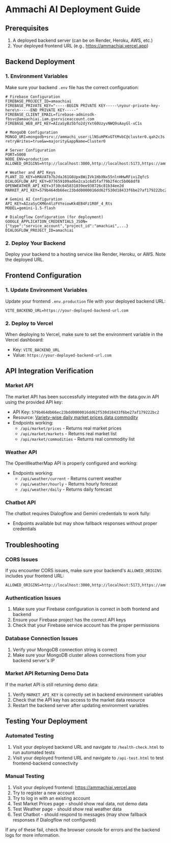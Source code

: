 # Ammachi AI Deployment Guide

## Prerequisites
1. A deployed backend server (can be on Render, Heroku, AWS, etc.)
2. Your deployed frontend URL (e.g., https://ammachiai.vercel.app)

## Backend Deployment

### 1. Environment Variables
Make sure your backend `.env` file has the correct configuration:

```
# Firebase Configuration
FIREBASE_PROJECT_ID=amaachiai
FIREBASE_PRIVATE_KEY="-----BEGIN PRIVATE KEY-----\nyour-private-key-here\n-----END PRIVATE KEY-----"
FIREBASE_CLIENT_EMAIL=firebase-adminsdk-fbsvc@amaachiai.iam.gserviceaccount.com
FIREBASE_WEB_API_KEY=AIzaSyBz5bfo2djYxt60UzyvNWQ9sAayGl-xC1s

# MongoDB Configuration
MONGO_URI=mongodb+srv://ammachi_user:LlNSuHPKvGTtMvbC@cluster0.qah2c3s.mongodb.net/ammachi_ai?retryWrites=true&w=majority&appName=Cluster0

# Server Configuration
PORT=5000
NODE_ENV=production
ALLOWED_ORIGINS=http://localhost:3000,http://localhost:5173,https://ammachiai.vercel.app

# Weather and API Keys
PLANT_ID_KEY=bMAVATb7bJdaJ61G6Upx8WiIVk1HbXNx55nlnHHwRFiviZqfcS
DIALOGFLOW_API_KEY=077659109ad6e2ca1c6d5faf79b2f4cc5b068df8
OPENWEATHER_API_KEY=3f30c645831039ee938726c81b34ee2d
MARKET_API_KEY=579b464db66ec23bdd0000016dd62f530d18433f6be27af179222bc2

# Gemini AI Configuration
API_KEY=AIzaSyCKM6n4lzFVYeiowKk4EB4Fz1R0F_4_Rts
MODEL=gemini-1.5-flash

# Dialogflow Configuration (for deployment)
GOOGLE_APPLICATION_CREDENTIALS_JSON={"type":"service_account","project_id":"amachiai",...}
DIALOGFLOW_PROJECT_ID=amachiai
```

### 2. Deploy Your Backend
Deploy your backend to a hosting service like Render, Heroku, or AWS. Note the deployed URL.

## Frontend Configuration

### 1. Update Environment Variables
Update your frontend `.env.production` file with your deployed backend URL:

```
VITE_BACKEND_URL=https://your-deployed-backend-url.com
```

### 2. Deploy to Vercel
When deploying to Vercel, make sure to set the environment variable in the Vercel dashboard:
- Key: `VITE_BACKEND_URL`
- Value: `https://your-deployed-backend-url.com`

## API Integration Verification

### Market API
The market API has been successfully integrated with the data.gov.in API using the provided API key:
- API Key: `579b464db66ec23bdd0000016dd62f530d18433f6be27af179222bc2`
- Resource: [Variety-wise daily market prices data commodity](https://www.data.gov.in/resource/variety-wise-daily-market-prices-data-commodity)
- Endpoints working:
  - `/api/market/prices` - Returns real market prices
  - `/api/market/markets` - Returns real market list
  - `/api/market/commodities` - Returns real commodity list

### Weather API
The OpenWeatherMap API is properly configured and working:
- Endpoints working:
  - `/api/weather/current` - Returns current weather
  - `/api/weather/hourly` - Returns hourly forecast
  - `/api/weather/daily` - Returns daily forecast

### Chatbot API
The chatbot requires Dialogflow and Gemini credentials to work fully:
- Endpoints available but may show fallback responses without proper credentials

## Troubleshooting

### CORS Issues
If you encounter CORS issues, make sure your backend's `ALLOWED_ORIGINS` includes your frontend URL:
```
ALLOWED_ORIGINS=http://localhost:3000,http://localhost:5173,https://ammachiai.vercel.app
```

### Authentication Issues
1. Make sure your Firebase configuration is correct in both frontend and backend
2. Ensure your Firebase project has the correct API keys
3. Check that your Firebase service account has the proper permissions

### Database Connection Issues
1. Verify your MongoDB connection string is correct
2. Make sure your MongoDB cluster allows connections from your backend server's IP

### Market API Returning Demo Data
If the market API is still returning demo data:
1. Verify `MARKET_API_KEY` is correctly set in backend environment variables
2. Check that the API key has access to the market data resource
3. Restart the backend server after updating environment variables

## Testing Your Deployment

### Automated Testing
1. Visit your deployed backend URL and navigate to `/health-check.html` to run automated tests
2. Visit your deployed frontend URL and navigate to `/api-test.html` to test frontend-backend connectivity

### Manual Testing
1. Visit your deployed frontend: https://ammachiai.vercel.app
2. Try to register a new account
3. Try to log in with an existing account
4. Test Market Prices page - should show real data, not demo data
5. Test Weather page - should show real weather data
6. Test Chatbot - should respond to messages (may show fallback responses if Dialogflow not configured)

If any of these fail, check the browser console for errors and the backend logs for more information.